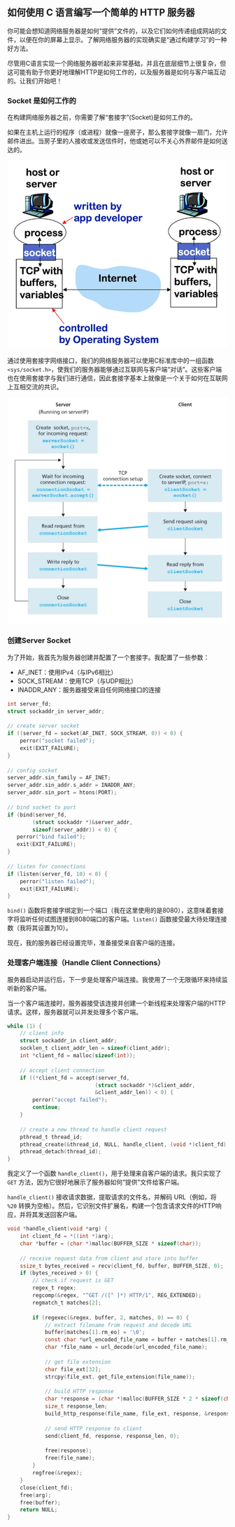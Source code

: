 ## 如何使用 C 语言编写一个简单的 HTTP 服务器

你可能会想知道网络服务器是如何“提供”文件的，以及它们如何传递组成网站的文件，以便在你的屏幕上显示。了解网络服务器的实现确实是“通过构建学习”的一种好方法。

尽管用C语言实现一个网络服务器听起来非常基础，并且在底层细节上很复杂，但这可能有助于你更好地理解HTTP是如何工作的，以及服务器是如何与客户端互动的。让我们开始吧！

### Socket 是如何工作的

在构建网络服务器之前，你需要了解“套接字”(Socket)是如何工作的。

如果在主机上运行的程序（或进程）就像一座房子，那么套接字就像一扇门，允许邮件进出。当房子里的人接收或发送信件时，他或她可以不关心外界邮件是如何送达的。

![](1.jpeg)

通过使用套接字网络接口，我们的网络服务器可以使用C标准库中的一组函数 `<sys/socket.h>`，使我们的服务器能够通过互联网与客户端“对话”。这些客户端也在使用套接字与我们进行通信，因此套接字基本上就像是一个关于如何在互联网上互相交流的共识。

![](2.jpeg)

### 创建Server Socket

为了开始，我首先为服务器创建并配置了一个套接字。我配置了一些参数：

- AF_INET：使用IPv4（与IPv6相比）
- SOCK_STREAM：使用TCP（与UDP相比）
- INADDR_ANY：服务器接受来自任何网络接口的连接

```c
int server_fd;
struct sockaddr_in server_addr;

// create server socket
if ((server_fd = socket(AF_INET, SOCK_STREAM, 0)) < 0) {
    perror("socket failed");
    exit(EXIT_FAILURE);
}

// config socket
server_addr.sin_family = AF_INET;
server_addr.sin_addr.s_addr = INADDR_ANY;
server_addr.sin_port = htons(PORT);

// bind socket to port
if (bind(server_fd,
        (struct sockaddr *)&server_addr,
        sizeof(server_addr)) < 0) {
   perror("bind failed");
   exit(EXIT_FAILURE);
}

// listen for connections
if (listen(server_fd, 10) < 0) {
    perror("listen failed");
    exit(EXIT_FAILURE);
}
```

`bind()` 函数将套接字绑定到一个端口（我在这里使用的是8080），这意味着套接字将监听任何试图连接到8080端口的客户端。`listen()` 函数接受最大待处理连接数（我将其设置为10）。

现在，我的服务器已经设置完毕，准备接受来自客户端的连接。

### 处理客户端连接（Handle Client Connections）

服务器启动并运行后，下一步是处理客户端连接。我使用了一个无限循环来持续监听新的客户端。

当一个客户端连接时，服务器接受该连接并创建一个新线程来处理客户端的HTTP请求。这样，服务器就可以并发处理多个客户端。

```c
while (1) {
    // client info
    struct sockaddr_in client_addr;
    socklen_t client_addr_len = sizeof(client_addr);
    int *client_fd = malloc(sizeof(int));

    // accept client connection
    if ((*client_fd = accept(server_fd,
                            (struct sockaddr *)&client_addr,
                            &client_addr_len)) < 0) {
        perror("accept failed");
        continue;
    }

    // create a new thread to handle client request
    pthread_t thread_id;
    pthread_create(&thread_id, NULL, handle_client, (void *)client_fd);
    pthread_detach(thread_id);
}
```

我定义了一个函数 `handle_client()`，用于处理来自客户端的请求。我只实现了 `GET` 方法，因为它很好地展示了服务器如何“提供”文件给客户端。

`handle_client()` 接收请求数据，提取请求的文件名，并解码 URL（例如，将 `%20` 转换为空格）。然后，它识别文件扩展名，构建一个包含请求文件的HTTP响应，并将其发送回客户端。

```c
void *handle_client(void *arg) {
    int client_fd = *((int *)arg);
    char *buffer = (char *)malloc(BUFFER_SIZE * sizeof(char));

    // receive request data from client and store into buffer
    ssize_t bytes_received = recv(client_fd, buffer, BUFFER_SIZE, 0);
    if (bytes_received > 0) {
        // check if request is GET
        regex_t regex;
        regcomp(&regex, "^GET /([^ ]*) HTTP/1", REG_EXTENDED);
        regmatch_t matches[2];

        if (regexec(&regex, buffer, 2, matches, 0) == 0) {
            // extract filename from request and decode URL
            buffer[matches[1].rm_eo] = '\0';
            const char *url_encoded_file_name = buffer + matches[1].rm_so;
            char *file_name = url_decode(url_encoded_file_name);

            // get file extension
            char file_ext[32];
            strcpy(file_ext, get_file_extension(file_name));

            // build HTTP response
            char *response = (char *)malloc(BUFFER_SIZE * 2 * sizeof(char));
            size_t response_len;
            build_http_response(file_name, file_ext, response, &response_len);

            // send HTTP response to client
            send(client_fd, response, response_len, 0);

            free(response);
            free(file_name);
        }
        regfree(&regex);
    }
    close(client_fd);
    free(arg);
    free(buffer);
    return NULL;
}
```


